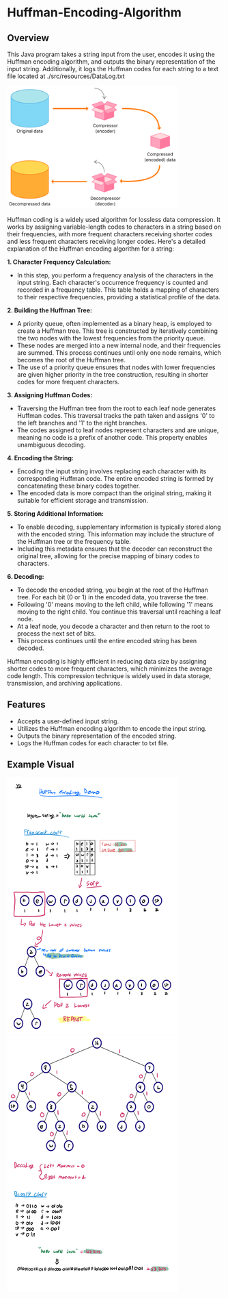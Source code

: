 # Huffman-Encoding-Algorithm

## Overview
This Java program takes a string input from the user, encodes it using the Huffman encoding algorithm, and outputs the binary representation of the input string. Additionally, it logs the Huffman codes for each string
to a text file located at ./src/resources/DataLog.txt

<img src="assets/diagram.png"  width="400"> 

Huffman coding is a widely used algorithm for lossless data compression. It works by assigning variable-length codes to characters in a string based on their frequencies, with more frequent characters receiving shorter codes and less frequent characters receiving longer codes. Here's a detailed explanation of the Huffman encoding algorithm for a string:


**1. Character Frequency Calculation:**
   - In this step, you perform a frequency analysis of the characters in the input string. Each character's occurrence frequency is counted and recorded in a frequency table. This table holds a mapping of characters to their respective frequencies, providing a statistical profile of the data.

**2. Building the Huffman Tree:**
   - A priority queue, often implemented as a binary heap, is employed to create a Huffman tree. This tree is constructed by iteratively combining the two nodes with the lowest frequencies from the priority queue.
   - These nodes are merged into a new internal node, and their frequencies are summed. This process continues until only one node remains, which becomes the root of the Huffman tree.
   - The use of a priority queue ensures that nodes with lower frequencies are given higher priority in the tree construction, resulting in shorter codes for more frequent characters.

**3. Assigning Huffman Codes:**
   - Traversing the Huffman tree from the root to each leaf node generates Huffman codes. This traversal tracks the path taken and assigns '0' to the left branches and '1' to the right branches.
   - The codes assigned to leaf nodes represent characters and are unique, meaning no code is a prefix of another code. This property enables unambiguous decoding.

**4. Encoding the String:**
   - Encoding the input string involves replacing each character with its corresponding Huffman code. The entire encoded string is formed by concatenating these binary codes together.
   - The encoded data is more compact than the original string, making it suitable for efficient storage and transmission.

**5. Storing Additional Information:**
   - To enable decoding, supplementary information is typically stored along with the encoded string. This information may include the structure of the Huffman tree or the frequency table.
   - Including this metadata ensures that the decoder can reconstruct the original tree, allowing for the precise mapping of binary codes to characters.

**6. Decoding:**
   - To decode the encoded string, you begin at the root of the Huffman tree. For each bit (0 or 1) in the encoded data, you traverse the tree.
   - Following '0' means moving to the left child, while following '1' means moving to the right child. You continue this traversal until reaching a leaf node.
   - At a leaf node, you decode a character and then return to the root to process the next set of bits.
   - This process continues until the entire encoded string has been decoded.

Huffman encoding is highly efficient in reducing data size by assigning shorter codes to more frequent characters, which minimizes the average code length. This compression technique is widely used in data storage, transmission, and archiving applications.

## Features
- Accepts a user-defined input string.
- Utilizes the Huffman encoding algorithm to encode the input string.
- Outputs the binary representation of the encoded string.
- Logs the Huffman codes for each character to txt file.

## Example Visual

<img src="assets/visual1.png"  width="400" height="600"> <img src="assets/visual2.png"  width="400" height="600">




